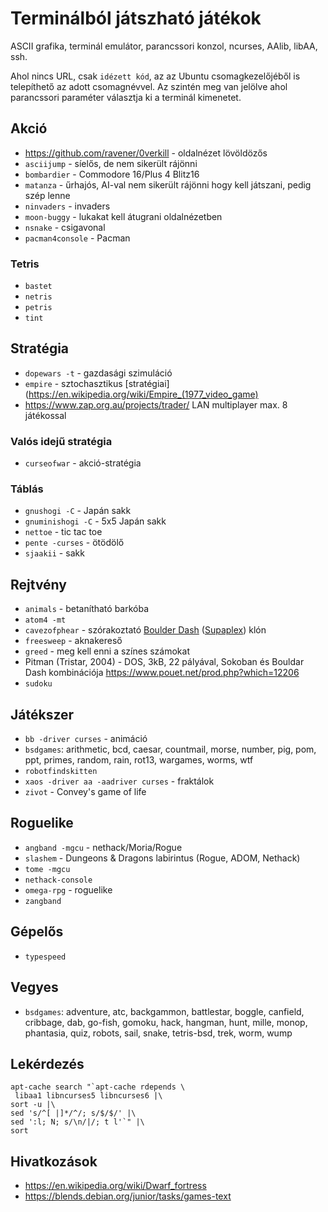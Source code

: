 # Terminálból játszható játékok

ASCII grafika, terminál emulátor, parancssori konzol, ncurses, AAlib, libAA, ssh.

Ahol nincs URL, csak `idézett kód`, az az Ubuntu csomagkezelőjéből is telepíthető az adott csomagnévvel.
Az szintén meg van jelölve ahol parancssori paraméter választja ki a terminál kimenetet.

## Akció

* https://github.com/ravener/0verkill - oldalnézet lövöldözős
* `asciijump` - síelős, de nem sikerült rájönni
* `bombardier` - Commodore 16/Plus 4 Blitz16
* `matanza` - űrhajós, AI-val nem sikerült rájönni hogy kell játszani, pedig szép lenne
* `ninvaders` - invaders
* `moon-buggy` - lukakat kell átugrani oldalnézetben
* `nsnake` - csigavonal
* `pacman4console` - Pacman

### Tetris

* `bastet`
* `netris`
* `petris`
* `tint`

## Stratégia

* `dopewars -t` - gazdasági szimuláció
* `empire` - sztochasztikus [stratégiai](https://en.wikipedia.org/wiki/Empire_(1977_video_game)
* https://www.zap.org.au/projects/trader/ LAN multiplayer max. 8 játékossal

### Valós idejű stratégia

* `curseofwar` - akció-stratégia

### Táblás

* `gnushogi -C` - Japán sakk
* `gnuminishogi -C` - 5x5 Japán sakk
* `nettoe` - tic tac toe
* `pente -curses` - ötödölő
* `sjaakii` - sakk

## Rejtvény

* `animals` - betanítható barkóba
* `atom4 -mt`
* `cavezofphear` - szórakoztató [Boulder Dash](https://en.wikipedia.org/wiki/Boulder_dash) ([Supaplex](https://en.wikipedia.org/wiki/Supaplex)) klón
* `freesweep` - aknakereső
* `greed` - meg kell enni a színes számokat
* Pitman (Tristar, 2004) - DOS, 3kB, 22 pályával, Sokoban és Bouldar Dash kombinációja https://www.pouet.net/prod.php?which=12206
* `sudoku`

## Játékszer

* `bb -driver curses` - animáció
* `bsdgames`: arithmetic, bcd, caesar, countmail, morse, number, pig, pom, ppt, primes, random, rain, rot13, wargames, worms, wtf
* `robotfindskitten`
* `xaos -driver aa -aadriver curses` - fraktálok
* `zivot` - Convey's game of life

## Roguelike

* `angband -mgcu` - nethack/Moria/Rogue
* `slashem` - Dungeons & Dragons labirintus (Rogue, ADOM, Nethack)
* `tome -mgcu`
* `nethack-console`
* `omega-rpg` - roguelike
* `zangband`

## Gépelős

* `typespeed`

## Vegyes

* `bsdgames`: adventure, atc, backgammon, battlestar, boggle, canfield, cribbage, dab, go-fish, gomoku, hack, hangman, hunt, mille, monop, phantasia, quiz, robots, sail, snake, tetris-bsd, trek, worm, wump

## Lekérdezés

```
apt-cache search "`apt-cache rdepends \
 libaa1 libncurses5 libncurses6 |\
sort -u |\
sed 's/^[ |]*/^/; s/$/$/' |\
sed ':l; N; s/\n/|/; t l'`" |\
sort
```

## Hivatkozások

* https://en.wikipedia.org/wiki/Dwarf_fortress
* https://blends.debian.org/junior/tasks/games-text
